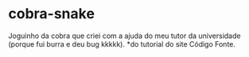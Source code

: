 # cobra-snake
Joguinho da cobra que criei com a ajuda do meu tutor da universidade (porque fui burra e deu bug kkkkk). *do tutorial do site Código Fonte.
